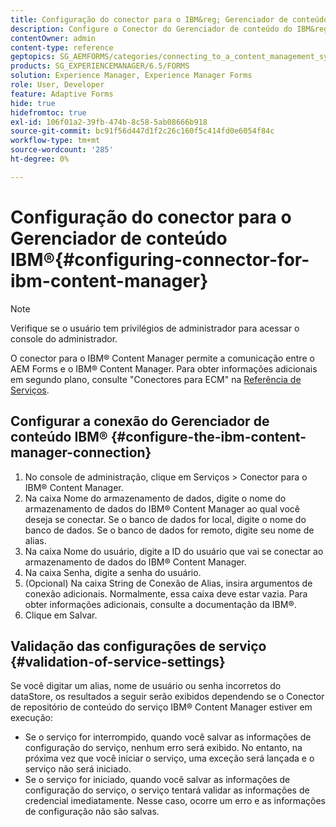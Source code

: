 ```yaml
---
title: Configuração do conector para o IBM&reg; Gerenciador de conteúdo
description: Configure o Conector do Gerenciador de conteúdo do IBM&reg; para permitir a comunicação entre o AEM Forms e o Gerenciador de conteúdo do IBM&reg;.
contentOwner: admin
content-type: reference
geptopics: SG_AEMFORMS/categories/connecting_to_a_content_management_system
products: SG_EXPERIENCEMANAGER/6.5/FORMS
solution: Experience Manager, Experience Manager Forms
role: User, Developer
feature: Adaptive Forms
hide: true
hidefromtoc: true
exl-id: 106f01a2-39fb-474b-8c58-5ab08666b918
source-git-commit: bc91f56d447d1f2c26c160f5c414fd0e6054f84c
workflow-type: tm+mt
source-wordcount: '285'
ht-degree: 0%

---
```


# Configuração do conector para o Gerenciador de conteúdo IBM®{#configuring-connector-for-ibm-content-manager}

>[!NOTE]
> 
> Verifique se o usuário tem privilégios de administrador para acessar o console do administrador.

O conector para o IBM® Content Manager permite a comunicação entre o AEM Forms e o IBM® Content Manager. Para obter informações adicionais em segundo plano, consulte &quot;Conectores para ECM&quot; na [Referência de Serviços](https://www.adobe.com/go/learn_aemforms_services_63).

## Configurar a conexão do Gerenciador de conteúdo IBM® {#configure-the-ibm-content-manager-connection}

1. No console de administração, clique em Serviços > Conector para o IBM® Content Manager.
1. Na caixa Nome do armazenamento de dados, digite o nome do armazenamento de dados do IBM® Content Manager ao qual você deseja se conectar. Se o banco de dados for local, digite o nome do banco de dados. Se o banco de dados for remoto, digite seu nome de alias.
1. Na caixa Nome do usuário, digite a ID do usuário que vai se conectar ao armazenamento de dados do IBM® Content Manager.
1. Na caixa Senha, digite a senha do usuário.
1. (Opcional) Na caixa String de Conexão de Alias, insira argumentos de conexão adicionais. Normalmente, essa caixa deve estar vazia. Para obter informações adicionais, consulte a documentação da IBM®.
1. Clique em Salvar.

## Validação das configurações de serviço {#validation-of-service-settings}

Se você digitar um alias, nome de usuário ou senha incorretos do dataStore, os resultados a seguir serão exibidos dependendo se o Conector de repositório de conteúdo do serviço IBM® Content Manager estiver em execução:

* Se o serviço for interrompido, quando você salvar as informações de configuração do serviço, nenhum erro será exibido. No entanto, na próxima vez que você iniciar o serviço, uma exceção será lançada e o serviço não será iniciado.
* Se o serviço for iniciado, quando você salvar as informações de configuração do serviço, o serviço tentará validar as informações de credencial imediatamente. Nesse caso, ocorre um erro e as informações de configuração não são salvas.
